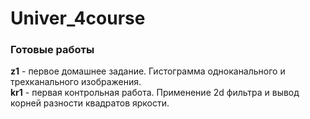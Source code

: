 # Univer_4course


### Готовые работы

**z1** - первое домашнее задание. Гистограмма одноканального и трехканального изображения.  
**kr1** - первая контрольная работа. Применение 2d фильтра и вывод корней разности квадратов яркости.
